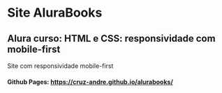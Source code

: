 # Site AluraBooks
##  Alura curso: HTML e CSS: responsividade com mobile-first
Site com responsividade mobile-first
#### Github Pages: https://cruz-andre.github.io/alurabooks/
